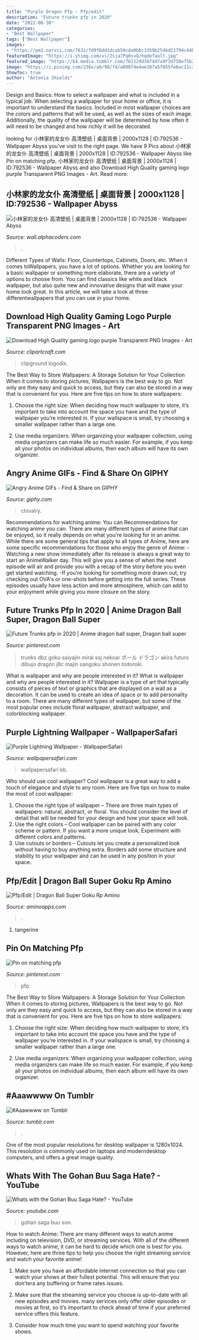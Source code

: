 ```yaml
---
title: "Purple Dragon Pfp - Pfp/edit"
description: "Future trunks pfp in 2020"
date: "2022-06-30"
categories:
- "Best Wallpaper"
tags: ["Best Wallpaper"]
images:
- "https://pm1.narvii.com/7632/fd9f0dd1dcab50cda0bbc3359b254bd21794c44br1-384-512v2_hq.jpg"
featuredImage: "https://i.ytimg.com/vi/2sja7Pq0svQ/hqdefault.jpg"
featured_image: "https://64.media.tumblr.com/761129d36f4d7a9f3d750ef5b241d92a/tumblr_p3ctrh8lK31v2jevvo1_1280.png"
image: "https://i.pinimg.com/236x/a0/98/f4/a098f4e4ee387a5f855fe8ac11c2aa1e.jpg?nii=t"
ShowToc: true
author: "Antonia Shields"
---
```



Design and Basics: How to select a wallpaper and what is included in a typical job.
When selecting a wallpaper for your home or office, it is important to understand the basics. Included in most wallpaper choices are the colors and patterns that will be used, as well as the sizes of each image. Additionally, the quality of the wallpaper will be determined by how often it will need to be changed and how richly it will be decorated.

	

		
looking for 小林家的龙女仆 高清壁纸 | 桌面背景 | 2000x1128 | ID:792536 - Wallpaper Abyss you've visit to the right page. We have 9 Pics about 小林家的龙女仆 高清壁纸 | 桌面背景 | 2000x1128 | ID:792536 - Wallpaper Abyss like Pin on matching pfp, 小林家的龙女仆 高清壁纸 | 桌面背景 | 2000x1128 | ID:792536 - Wallpaper Abyss and also Download High Quality gaming logo purple Transparent PNG Images - Art. Read more:
		
    
## 小林家的龙女仆 高清壁纸 | 桌面背景 | 2000x1128 | ID:792536 - Wallpaper Abyss

<img loading=lazy src="https://images8.alphacoders.com/792/thumb-1920-792536.jpg" onerror="this.onerror=null;this.src='https://tse3.mm.bing.net/th?id=OIP.YMxUUW16b56esZzspi2UiAHaEL&amp;pid=15.1';" alt="小林家的龙女仆 高清壁纸 | 桌面背景 | 2000x1128 | ID:792536 - Wallpaper Abyss">

_Source: wall.alphacoders.com_

>. 

	

Different Types of Walls: Floor, Countertops, Cabinets, Doors, etc.
When it comes toWallpapers, you have a lot of options. Whether you are looking for a basic wallpaper or something more elaborate, there are a variety of options to choose from. You can find classics like white and black wallpaper, but also quite new and innovative designs that will make your home look great. In this article, we will take a look at three differentwallpapers that you can use in your home.

    
## Download High Quality Gaming Logo Purple Transparent PNG Images - Art

<img loading=lazy src="https://clipartcraft.com/images/gaming-logo-purple-9.png" onerror="this.onerror=null;this.src='https://tse4.mm.bing.net/th?id=OIP.WVGhAuRntxFlmYKqlp4evAHaEK&amp;pid=15.1';" alt="Download High Quality gaming logo purple Transparent PNG Images - Art">

_Source: clipartcraft.com_

>clipground logodix. 

	

The Best Way to Store Wallpapers: A Storage Solution for Your Collection
When it comes to storing pictures, Wallpapers is the best way to go. Not only are they easy and quick to access, but they can also be stored in a way that is convenient for you. Here are five tips on how to store wallpapers:
1) Choose the right size: When deciding how much wallpaper to store, it’s important to take into account the space you have and the type of wallpaper you’re interested in. If your wallspace is small, try choosing a smaller wallpaper rather than a large one.

2) Use media organizers: When organizing your wallpaper collection, using media organizers can make life so much easier. For example, if you keep all your photos on individual albums, then each album will have its own organizer.

    
## Angry Anime GIFs - Find &amp; Share On GIPHY

<img loading=lazy src="https://media1.giphy.com/media/dTWMCXuvFHJhOMS4OJ/200.gif?cid=790b7611h8jpsqjybd8py95rjjneej6nz46basdz5x7fy3la&amp;rid=200.gif" onerror="this.onerror=null;this.src='https://tse4.mm.bing.net/th?id=OIP.k5tuWoCPT8Q3-iC7LBHc0gAAAA&amp;pid=15.1';" alt="Angry Anime GIFs - Find &amp; Share on GIPHY">

_Source: giphy.com_

>chivalry. 

	

Recommendations for watching anime: You can
Recommendations for watching anime you can. There are many different types of anime that can be enjoyed, so it really depends on what you're looking for in an anime. While there are some general tips that apply to all types of Anime, here are some specific recommendations for those who enjoy the genre of Anime: 
-Watching a new show immediately after its release is always a great way to start an AnimeWalker day. This will give you a sense of when the next episode will air and provide you with a recap of the story before you even get started watching. 
-If you're looking for something more drawn out, try checking out OVA's or one-shots before getting into the full series. These episodes usually have less action and more atmosphere, which can add to your enjoyment while giving you more closure on the story.

    
## Future Trunks Pfp In 2020 | Anime Dragon Ball Super, Dragon Ball Super

<img loading=lazy src="https://i.pinimg.com/236x/a0/98/f4/a098f4e4ee387a5f855fe8ac11c2aa1e.jpg?nii=t" onerror="this.onerror=null;this.src='https://tse4.mm.bing.net/th?id=OIP.nAVJC2MwGfC8YUHvkJImKQAAAA&amp;pid=15.1';" alt="Future Trunks pfp in 2020 | Anime dragon ball super, Dragon ball super">

_Source: pinterest.com_

>trunks dbz goku saiyajin mirai ssj nekoar ボール ドラゴン akira futuro dibujo dragón j8c majin sangoku shonen todoroki. 

	

What is wallpaper and why are people interested in it?
What is wallpaper and why are people interested in it?
Wallpaper is a type of art that typically consists of pieces of text or graphics that are displayed on a wall as a decoration. It can be used to create an idea of space or to add personality to a room. There are many different types of wallpaper, but some of the most popular ones include floral wallpaper, abstract wallpaper, and colorblocking wallpaper.

    
## Purple Lightning Wallpaper - WallpaperSafari

<img loading=lazy src="https://cdn.wallpapersafari.com/36/62/N2Pwxe.jpg" onerror="this.onerror=null;this.src='https://tse4.mm.bing.net/th?id=OIP.dkcil97h3YAqPavuRzwVnAHaEo&amp;pid=15.1';" alt="Purple Lightning Wallpaper - WallpaperSafari">

_Source: wallpapersafari.com_

>wallpapersafari kb. 

	

Who should use cool wallpaper?
Cool wallpaper is a great way to add a touch of elegance and style to any room. Here are five tips on how to make the most of cool wallpaper: 
1) Choose the right type of wallpaper – There are three main types of wallpapers: natural, abstract, or floral. You should consider the level of detail that will be needed for your design and how your space will look. 
2) Use the right colors – Cool wallpaper can be paired with any color scheme or pattern. If you want a more unique look, Experiment with different colors and patterns. 
3) Use cutouts or borders – Cutouts let you create a personalized look without having to buy anything extra. Borders add some structure and stability to your wallpaper and can be used in any position in your space.

    
## Pfp/Edit | Dragon Ball Super Goku Rp Amino

<img loading=lazy src="https://pm1.narvii.com/7632/fd9f0dd1dcab50cda0bbc3359b254bd21794c44br1-384-512v2_hq.jpg" onerror="this.onerror=null;this.src='https://tse2.mm.bing.net/th?id=OIP.gNUbEfPS5wXoz6geO1yuvwAAAA&amp;pid=15.1';" alt="Pfp/Edit | Dragon Ball Super Goku Rp Amino">

_Source: aminoapps.com_

>. 

	

1. tangerine 

    
## Pin On Matching Pfp

<img loading=lazy src="https://i.pinimg.com/originals/5e/90/52/5e9052f2d86a82edc26938947cc05622.jpg" onerror="this.onerror=null;this.src='https://tse2.mm.bing.net/th?id=OIP.IRIn-BR5Jd2713KfJrl6JQHaHa&amp;pid=15.1';" alt="Pin on matching pfp">

_Source: pinterest.com_

>pfp. 

	

The Best Way to Store Wallpapers: A Storage Solution for Your Collection
When it comes to storing pictures, Wallpapers is the best way to go. Not only are they easy and quick to access, but they can also be stored in a way that is convenient for you. Here are five tips on how to store wallpapers:
1) Choose the right size: When deciding how much wallpaper to store, it’s important to take into account the space you have and the type of wallpaper you’re interested in. If your wallspace is small, try choosing a smaller wallpaper rather than a large one.

2) Use media organizers: When organizing your wallpaper collection, using media organizers can make life so much easier. For example, if you keep all your photos on individual albums, then each album will have its own organizer.

    
## #Aaawwww On Tumblr

<img loading=lazy src="https://64.media.tumblr.com/761129d36f4d7a9f3d750ef5b241d92a/tumblr_p3ctrh8lK31v2jevvo1_1280.png" onerror="this.onerror=null;this.src='https://tse2.mm.bing.net/th?id=OIP.zYkqs9u24nEVapJzbcGBAgHaEK&amp;pid=15.1';" alt="#Aaawwww on Tumblr">

_Source: tumblr.com_

>. 

	

One of the most popular resolutions for desktop wallpaper is 1280x1024. This resolution is commonly used on laptops and moderndesktop computers, and offers a great image quality.

    
## Whats With The Gohan Buu Saga Hate? - YouTube

<img loading=lazy src="https://i.ytimg.com/vi/2sja7Pq0svQ/hqdefault.jpg" onerror="this.onerror=null;this.src='https://tse2.mm.bing.net/th?id=OIP.XquO0H7gkW76LK4A03wMZQHaFj&amp;pid=15.1';" alt="Whats with the Gohan Buu Saga Hate? - YouTube">

_Source: youtube.com_

>gohan saga buu son. 

	

How to watch Anime: There are many different ways to watch anime including on television, DVD, or streaming services.
With all of the different ways to watch anime, it can be hard to decide which one is best for you. However, here are three tips to help you choose the right streaming service and watch your favorite anime!
1. Make sure you have an affordable internet connection so that you can watch your shows at their fullest potential. This will ensure that you don’tera any buffering or frame rates issues.

2. Make sure that the streaming service you choose is up-to-date with all new episodes and movies. many services only offer older episodes or movies at first, so it’s important to check ahead of time if your preferred service offers this feature.

3. Consider how much time you want to spend watching your favorite shows.

